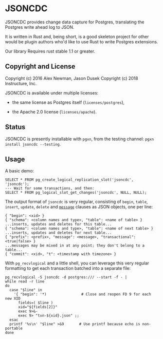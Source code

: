 JSONCDC
=======

JSONCDC provides change data capture for Postgres, translating the Postgres
write ahead log to JSON.

It is written in Rust and, being short, is a good skeleton project for other
would be plugin authors who'd like to use Rust to write Postgres extensions.

Our library Requires rust stable 1.1 or greater.


Copyright and License
---------------------

Copyright (c) 2016 Alex Newman, Jason Dusek
Copyright (c) 2018 Instructure, Inc.

JSONCDC is available under multiple licenses:

* the same license as Postgres itself (`licenses/postgres`),

* the Apache 2.0 license (`licenses/apache`).


Status
------

JSONCDC is presently installable with `pgxn`, from the testing channel:
`pgxn install jsoncdc --testing`.

Usage
-----

A basic demo:

    SELECT * FROM pg_create_logical_replication_slot('jsoncdc', 'jsoncdc');
    --- Wait for some transactions, and then:
    SELECT * FROM pg_logical_slot_get_changes('jsoncdc', NULL, NULL);

The output format of `jsoncdc` is very regular, consisting of `begin`,
`table`, `insert`, `update`, `delete` and [`message`][1]
clauses as JSON objects, one per line:

    { "begin": <xid> }
    { "schema": <column names and type>, "table": <name of table> }
    ...inserts, updates and deletes for this table...
    { "schema": <column names and type>, "table": <name of next table> }
    ...inserts, updates and deletes for next table...
    { "prefix": <prefix>, "message": <message>, "transactional": <true|false> }
    ...messages may be mixed in at any point; they don't belong to a table...
    { "commit": <xid>, "t": <timestamp with timezone> }

With `pg_recvlogical` and a little shell, you can leverage this very regular
formatting to get each transaction batched into a separate file:

    pg_recvlogical -S jsoncdc -d postgres:/// --start -f - |
    while read -r line
    do
      case "$line" in
        '{ "begin": '*)                # Close and reopen FD 9 for each new XID
          fields=( $line )
          xid="${fields[2]}"
          exec 9>&-
          exec 9> "txn-${xid}.json" ;;
      esac
      printf '%s\n' "$line" >&9       # Use printf because echo is non-portable
    done

[1]: https://postgresql.org/message-id/flat/56D36A2C.3070807%402ndquadrant.com
